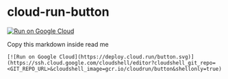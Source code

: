 # cloud-run-button


[![Run on Google Cloud](https://deploy.cloud.run/button.svg)](https://ssh.cloud.google.com/cloudshell/editor?cloudshell_git_repo=https://github.com/mdnurakmal/cloud-run-button&cloudshell_image=gcr.io/cloudrun/button&shellonly=true)


Copy this markdown inside read me
```
[![Run on Google Cloud](https://deploy.cloud.run/button.svg)](https://ssh.cloud.google.com/cloudshell/editor?cloudshell_git_repo=<GIT_REPO_URL>&cloudshell_image=gcr.io/cloudrun/button&shellonly=true)
```

